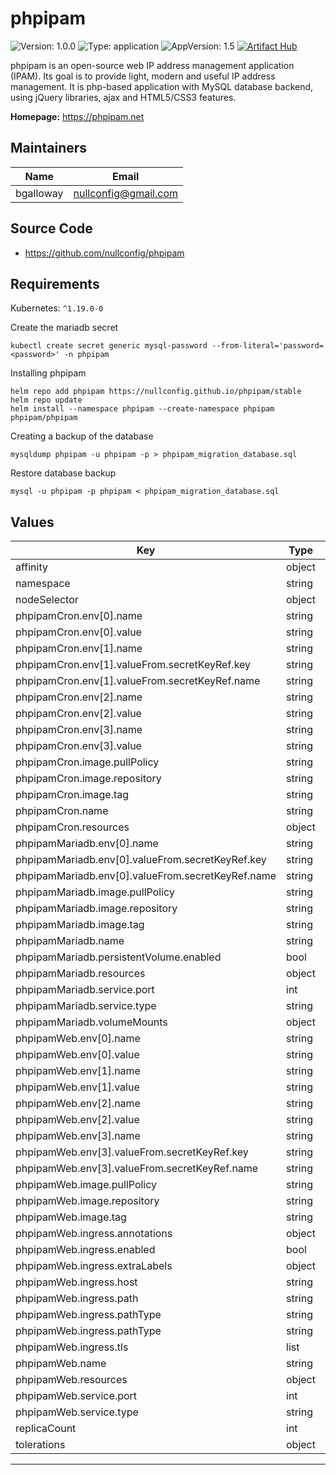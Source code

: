 # phpipam

![Version: 1.0.0](https://img.shields.io/badge/Version-1.0.0-informational?style=flat-square) ![Type: application](https://img.shields.io/badge/Type-application-informational?style=flat-square) ![AppVersion: 1.5](https://img.shields.io/badge/AppVersion-1.5-informational?style=flat-square) [![Artifact Hub](https://img.shields.io/endpoint?url=https://artifacthub.io/badge/repository/phpipam)](https://artifacthub.io/packages/search?repo=phpipam)

phpipam is an open-source web IP address management application (IPAM). Its goal is to provide light, modern and useful IP address management. It is php-based application with MySQL database backend, using jQuery libraries, ajax and HTML5/CSS3 features.

**Homepage:** <https://phpipam.net>

## Maintainers

| Name | Email | 
| ---- | ------ |
| bgalloway | <nullconfig@gmail.com> |

## Source Code

* <https://github.com/nullconfig/phpipam>

## Requirements

Kubernetes: `^1.19.0-0`

Create the mariadb secret
```
kubectl create secret generic mysql-password --from-literal='password=<password>' -n phpipam
```

Installing phpipam 
```console
helm repo add phpipam https://nullconfig.github.io/phpipam/stable
helm repo update
helm install --namespace phpipam --create-namespace phpipam phpipam/phpipam
```


Creating a backup of the database
```
mysqldump phpipam -u phpipam -p > phpipam_migration_database.sql
```
Restore database backup
```
mysql -u phpipam -p phpipam < phpipam_migration_database.sql
```

## Values

| Key | Type | Default | Description |
|-----|------|---------|-------------|
| affinity | object | `{}` |  |
| namespace | string | `"phpipam"` |  |
| nodeSelector | object | `{}` |  |
| phpipamCron.env[0].name | string | `"IPAM_DATABASE_HOST"` |  |
| phpipamCron.env[0].value | string | `"phpipam-db"` |  |
| phpipamCron.env[1].name | string | `"IPAM_DATABASE_PASS"` |  |
| phpipamCron.env[1].valueFrom.secretKeyRef.key | string | `"password"` |  |
| phpipamCron.env[1].valueFrom.secretKeyRef.name | string | `"mysql-password"` |  |
| phpipamCron.env[2].name | string | `"SCAN_INTERVAL"` |  |
| phpipamCron.env[2].value | string | `"1h"` |  |
| phpipamCron.env[3].name | string | `"TZ"` |  |
| phpipamCron.env[3].value | string | `"America/Los_Angeles"` |  |
| phpipamCron.image.pullPolicy | string | `"IfNotPresent"` |  |
| phpipamCron.image.repository | string | `"phpipam/phpipam-cron"` |  |
| phpipamCron.image.tag | string | `"1.5x"` |  |
| phpipamCron.name | string | `"phpipam-cron"` |  |
| phpipamCron.resources | object | `{}` |  |
| phpipamMariadb.env[0].name | string | `"MARIADB_ROOT_PASSWORD"` |  |
| phpipamMariadb.env[0].valueFrom.secretKeyRef.key | string | `"password"` |  |
| phpipamMariadb.env[0].valueFrom.secretKeyRef.name | string | `"mysql-password"` |  |
| phpipamMariadb.image.pullPolicy | string | `"IfNotPresent"` |  |
| phpipamMariadb.image.repository | string | `"mariadb"` |  |
| phpipamMariadb.image.tag | string | `"10.7.3"` |  |
| phpipamMariadb.name | string | `"phpipam-db"` |  |
| phpipamMariadb.persistentVolume.enabled | bool | `false` |  |
| phpipamMariadb.resources | object | `{}` |  |
| phpipamMariadb.service.port | int | `3306` |  |
| phpipamMariadb.service.type | string | `"ClusterIP"` |  |
| phpipamMariadb.volumeMounts | object | `{}` |  |
| phpipamWeb.env[0].name | string | `"TZ"` |  |
| phpipamWeb.env[0].value | string | `"America/Los_Angeles"` |  |
| phpipamWeb.env[1].name | string | `"IPAM_DATABASE_HOST"` |  |
| phpipamWeb.env[1].value | string | `"phpipam-db"` |  |
| phpipamWeb.env[2].name | string | `"IPAM_DATABASE_WEBHOST"` |  |
| phpipamWeb.env[2].value | string | `"%"` |  |
| phpipamWeb.env[3].name | string | `"IPAM_DATABASE_PASS"` |  |
| phpipamWeb.env[3].valueFrom.secretKeyRef.key | string | `"password"` |  |
| phpipamWeb.env[3].valueFrom.secretKeyRef.name | string | `"mysql-password"` |  |
| phpipamWeb.image.pullPolicy | string | `"IfNotPresent"` |  |
| phpipamWeb.image.repository | string | `"phpipam/phpipam-www"` |  |
| phpipamWeb.image.tag | string | `"1.5x"` |  |
| phpipamWeb.ingress.annotations | object | `{}` |  |
| phpipamWeb.ingress.enabled | bool | `false` |  |
| phpipamWeb.ingress.extraLabels | object | `{}` |  |
| phpipamWeb.ingress.host | string | `"phpipam.example.local"` |  |
| phpipamWeb.ingress.path | string | `"/"` |  |
| phpipamWeb.ingress.pathType | string | `"Prefix"` |  |
| phpipamWeb.ingress.pathType | string | `"Prefix"` |  |
| phpipamWeb.ingress.tls | list | `[]` |  |
| phpipamWeb.name | string | `"phpipam-web"` |  |
| phpipamWeb.resources | object | `{}` |  |
| phpipamWeb.service.port | int | `80` |  |
| phpipamWeb.service.type | string | `"ClusterIP"` |  |
| replicaCount | int | `1` |  |
| tolerations | object | `{}` |  |

----------------------------------------------

